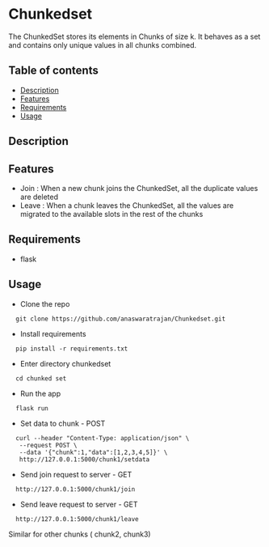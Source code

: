# Chunkedset

The ChunkedSet stores its elements in Chunks of size k. It behaves as a set and contains only unique values in all chunks combined. 

Table of contents
-------------
* [Description](#description)
* [Features](#features)
* [Requirements](#req)
* [Usage](#usage)

<a name="description"></a>
Description
-------------

<a name="features"></a>
Features
-------------
- Join : When a new chunk joins the ChunkedSet, all the duplicate values are deleted
- Leave : When a chunk leaves the ChunkedSet, all the values are migrated to the available slots in the rest of the chunks

<a name="req"></a>
Requirements
-------------
- flask

<a name="usage"></a>
Usage
-------------
- Clone the repo
```
  git clone https://github.com/anaswaratrajan/Chunkedset.git
```
- Install requirements
```
  pip install -r requirements.txt
```
- Enter directory chunkedset
```
  cd chunked set
```
- Run the app 
```
  flask run
```
- Set data to chunk - POST 
```
  curl --header "Content-Type: application/json" \
   --request POST \
   --data '{"chunk":1,"data":[1,2,3,4,5]}' \
   http://127.0.0.1:5000/chunk1/setdata
```
- Send join request to server - GET
```
  http://127.0.0.1:5000/chunk1/join
```
- Send leave request to server - GET
```
  http://127.0.0.1:5000/chunk1/leave
```
 Similar for other chunks ( chunk2, chunk3)

